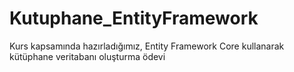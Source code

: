 # Kutuphane_EntityFramework
Kurs kapsamında hazırladığımız, Entity Framework Core kullanarak kütüphane veritabanı oluşturma ödevi
